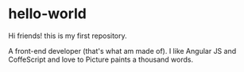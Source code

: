 # hello-world

Hi friends!
this is my first repository.

A front-end developer (that's what am made of).
I like Angular JS and CoffeScript and love to Picture paints a thousand words.
